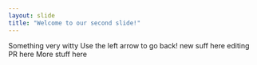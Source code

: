 ```yaml
---
layout: slide
title: "Welcome to our second slide!"
---
```

Something very witty
Use the left arrow to go back!
new suff here
editing PR here
More stuff here
